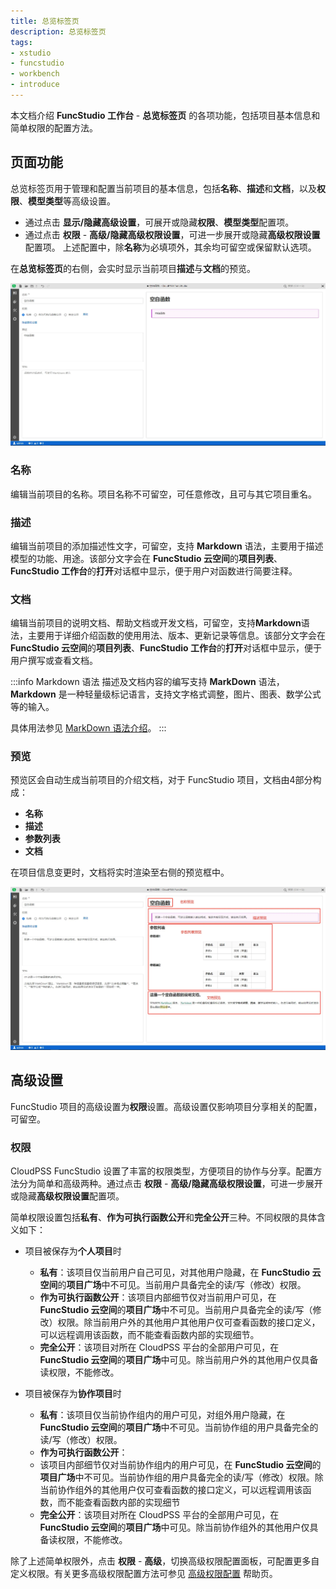 ```yaml
---
title: 总览标签页
description: 总览标签页
tags:
- xstudio
- funcstudio
- workbench
- introduce
---
```


本文档介绍 **FuncStudio 工作台** - **总览标签页** 的各项功能，包括项目基本信息和简单权限的配置方法。

## 页面功能

总览标签页用于管理和配置当前项目的基本信息，包括**名称**、**描述**和**文档**，以及**权限**、**模型类型**等高级设置。
+ 通过点击 **显示/隐藏高级设置**，可展开或隐藏**权限**、**模型类型**配置项。
+ 通过点击 **权限** - **高级/隐藏高级权限设置**，可进一步展开或隐藏**高级权限设置**配置项。
上述配置中，除**名称**为必填项外，其余均可留空或保留默认选项。

在**总览标签页**的右侧，会实时显示当前项目**描述**与**文档**的预览。

![总览标签页](./1-1.png)

### 名称

编辑当前项目的名称。项目名称不可留空，可任意修改，且可与其它项目重名。

### 描述

编辑当前项目的添加描述性文字，可留空，支持 **Markdown** 语法，主要用于描述模型的功能、用途。该部分文字会在 **FuncStudio 云空间**的**项目列表**、**FuncStudio 工作台**的**打开**对话框中显示，便于用户对函数进行简要注释。

### 文档

编辑当前项目的说明文档、帮助文档或开发文档，可留空，支持**Markdown**语法，主要用于详细介绍函数的使用用法、版本、更新记录等信息。该部分文字会在 **FuncStudio 云空间**的**项目列表**、**FuncStudio 工作台**的**打开**对话框中显示，便于用户撰写或查看文档。

:::info Markdown 语法
描述及文档内容的编写支持 **MarkDown** 语法，**Markdown** 是一种轻量级标记语言，支持文字格式调整，图片、图表、数学公式等的输入。

具体用法参见 [MarkDown 语法介绍](../../../../../../../meta/10-edit-help/10-markdown-introduction/index.md)。
:::

### 预览

预览区会自动生成当前项目的介绍文档，对于 FuncStudio 项目，文档由4部分构成：
+ **名称**
+ **描述**
+ **参数列表**
+ **文档**

在项目信息变更时，文档将实时渲染至右侧的预览框中。

![函数项目预览](./1-2.png)

## 高级设置

FuncStudio 项目的高级设置为**权限**设置。高级设置仅影响项目分享相关的配置，可留空。

### 权限

CloudPSS FuncStudio 设置了丰富的权限类型，方便项目的协作与分享。配置方法分为简单和高级两种。通过点击 **权限** - **高级/隐藏高级权限设置**，可进一步展开或隐藏**高级权限设置**配置项。

简单权限设置包括**私有**、**作为可执行函数公开**和**完全公开**三种。不同权限的具体含义如下：

+ 项目被保存为**个人项目**时
    + **私有**：该项目仅当前用户自己可见，对其他用户隐藏，在 **FuncStudio 云空间**的**项目广场**中不可见。当前用户具备完全的读/写（修改）权限。
    + **作为可执行函数公开**：该项目内部细节仅对当前用户可见，在 **FuncStudio 云空间**的**项目广场**中不可见。当前用户具备完全的读/写（修改）权限。除当前用户外的其他用户其他用户仅可查看函数的接口定义，可以远程调用该函数，而不能查看函数内部的实现细节。
    + **完全公开**：该项目对所在 CloudPSS 平台的全部用户可见，在 **FuncStudio 云空间**的**项目广场**中可见。除当前用户外的其他用户仅具备读权限，不能修改。

+ 项目被保存为**协作项目**时
    + **私有**：该项目仅当前协作组内的用户可见，对组外用户隐藏，在 **FuncStudio 云空间**的**项目广场**中不可见。当前协作组的用户具备完全的读/写（修改）权限。
    + **作为可执行函数公开**：
    + 该项目内部细节仅对当前协作组内的用户可见，在 **FuncStudio 云空间**的**项目广场**中不可见。当前协作组的用户具备完全的读/写（修改）权限。除当前协作组外的其他用户仅可查看函数的接口定义，可以远程调用该函数，而不能查看函数内部的实现细节
    + **完全公开**：该项目对所在 CloudPSS 平台的全部用户可见，在 **FuncStudio 云空间**的**项目广场**中可见。除当前协作组外的其他用户仅具备读权限，不能修改。

除了上述简单权限外，点击 **权限** - **高级**，切换高级权限配置面板，可配置更多自定义权限。有关更多高级权限配置方法可参见 [高级权限配置](../../../../../50-user-center/30-cloudpss-apps/70-permission/index.md) 帮助页。

<!-- 
## 案例

import Tabs from '@theme/Tabs';
import TabItem from '@theme/TabItem';

<Tabs>
<TabItem value="js" label="函数项目信息配置">

![函数配置](./1.png)

</TabItem>
</Tabs> -->


